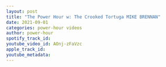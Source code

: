 ```yaml
---
layout: post
title: "The Power Hour w: The Crooked Tortuga MIKE BRENNAN"
date: 2021-09-01
categories: power-hour videos
author: power-hour
spotify_track_id: 
youtube_video_id: AOnj-zFaVzc
apple_track_id: 
youtube_metadata: 
---
```

